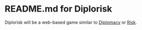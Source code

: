 # README.md for Diplorisk

Diplorisk will be a web-based game similar to [Diplomacy](https://en.wikipedia.org/wiki/Diplomacy_\(game\)) or [Risk](https://en.wikipedia.org/wiki/Risk_\(game\)).


